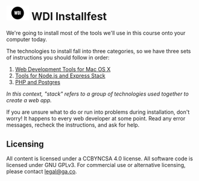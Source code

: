 # <img src="WDI.png" width="60"> WDI Installfest

We're going to install most of the tools we'll use in this course onto your computer today.

The technologies to install fall into three categories, so we have three sets of instructions you should follow in order:

1. [Web Development Tools for Mac OS X](mac-dev-tools.md)
2. [Tools for Node.js and Express Stack](express-stack.md)
3. [PHP and Postgres](php-and-postgres.md)

*In this context, "stack" refers to a group of technologies used together to create a web app.*

If you are unsure what to do or run into problems during installation, don't worry! It happens to every web developer at some point. Read any error messages, recheck the instructions, and ask for help.

## Licensing
All content is licensed under a CC­BY­NC­SA 4.0 license.
All software code is licensed under GNU GPLv3. For commercial use or alternative licensing, please contact legal@ga.co.
